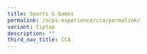 ```yaml
---
title: Sports & Games
permalink: /ncps-experience/cca/permalink/
variant: tiptap
description: ""
third_nav_title: CCA
---
```

<p></p>